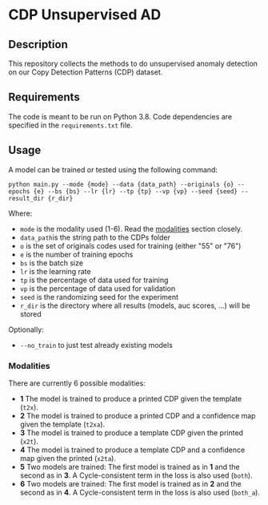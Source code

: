# CDP Unsupervised AD

## Description
This repository collects the methods to do unsupervised anomaly detection on our Copy Detection Patterns (CDP) dataset.

## Requirements
The code is meant to be run on Python 3.8. Code dependencies are specified in the `requirements.txt` file.

## Usage
A model can be trained or tested using the following command:

`python main.py --mode {mode} --data {data_path} --originals {o} --epochs {e} --bs {bs} --lr {lr} --tp {tp} --vp {vp} --seed {seed} --result_dir {r_dir}`

Where:
 - `mode` is the modality used (1-6). Read the [modalities](#modalities) section closely.
 - `data_path`is the string path to the CDPs folder
 - `o` is the set of originals codes used for training (either "55" or "76")
 - `e` is the number of training epochs
 - `bs` is the batch size
 - `lr` is the learning rate
 - `tp` is the percentage of data used for training
 - `vp` is the percentage of data used for validation
 - `seed` is the randomizing seed for the experiment
 - `r_dir` is the directory where all results (models, auc scores, ...) will be stored

Optionally:
 - `--no_train` to just test already existing models

### Modalities
There are currently 6 possible modalities:
 - **1** The model is trained to produce a printed CDP given the template (```t2x```).
 - **2** The model is trained to produce a printed CDP and a confidence map given the template (```t2xa```).
 - **3** The model is trained to produce a template CDP given the printed (```x2t```).
 - **4** The model is trained to produce a template CDP and a confidence map given the printed (```x2ta```).
 - **5** Two models are trained: The first model is trained as in **1** and the second as in **3**. A Cycle-consistent term in the loss is also used (```both```).
 - **6** Two models are trained: The first model is trained as in **2** and the second as in **4**. A Cycle-consistent term in the loss is also used (```both_a```).

